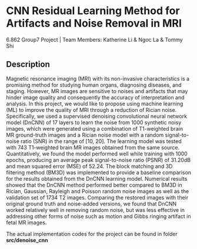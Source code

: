 # CNN Residual Learning Method for Artifacts and Noise Removal in MRI
6.862 Group7 Project | Team Members: Katherine Li & Ngoc La & Tommy Shi
## Description
Magnetic resonance imaging (MRI) with its non-invasive characteristics is a promising method for studying human organs, diagnosing diseases, and staging. However, MR images are sensitive to noises and artifacts that may hinder image quality and consequently the accuracy of interpretation and analysis. In this project, we would like to propose using machine learning (ML) to improve the quality of MRI through a reduction of Rician noise. Specifically, we used a supervised denoising convolutional neural network model (DnCNN) of 17 layers to learn the noise from 1000 synthetic noisy images, which were generated using a combination of T1-weighted brain MR ground-truth images and a Rician noise model with a random signal-to-noise ratio (SNR) in the range of [10, 20]. The learning model was tested with 743 T1-weighted brain MR images obtained from the same source. Quantitatively, we found the model performed well while training with 1000 epochs, producing an average peak signal-to-noise ratio (PSNR) of 31.20dB and mean squared error (MSE) of 52.24. The block matching and 3D filtering method (BM3D) was implemented to provide a baseline comparison for the results obtained from the DnCNN learning model. Numerical results showed that the DnCNN method performed better compared to BM3D in Rician, Gaussian, Rayleigh and Poisson random noise images as well as the validation set of 1734 T2 images. Comparing the restored images with their original ground truth and noise-added versions, we found that DnCNN worked relatively well in removing random noise, but was less effective in addressing other forms of noise such as motion and Gibbs ringing artifact in fetal MR images. 

The actual implementation codes for the project can be found in folder **src/denoise_cnn**

